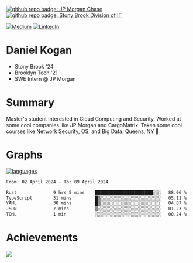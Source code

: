 [![github repo badge: JP Morgan Chase](https://img.shields.io/badge/JP_Morgan_Chase--181717?color=blue)](https://careers.jpmorgan.com/in/en/students/programs/software-engineer-summer?search=&tags=location__Americas__UnitedStatesofAmerica)
[![github repo badge: Stony Brook Division of IT](https://img.shields.io/badge/Stony%20Brook%20Division%20of%20IT--181717?color=red)](https://it.stonybrook.edu/)

[![Medium](https://img.shields.io/badge/Medium-12100E?logo=medium&logoColor=white)](https://medium.com/@danielkoganx) [![LinkedIn](https://img.shields.io/badge/LinkedIn-%230077B5.svg?logo=linkedin&logoColor=white)](https://linkedin.com/in/danielkogan123)
# Daniel Kogan

- Stony Brook '24
- Brooklyn Tech '21
- SWE Intern @ JP Morgan

# Summary

Master's student interested in Cloud Computing and Security. Worked at some cool companies like JP Morgan and CargoMatrix. Taken some cool courses like Network Security, OS, and Big Data. Queens, NY 📍


# Graphs

<div style="width: 100%">

[![languages](https://github-readme-stats.vercel.app/api/top-langs/?username=daminals&langs_count=8&hide=html&layout=compact)](https://github-readme-stats.vercel.app/api/top-langs/?username=daminals&langs_count=8&hide=html&layout=compact)
</div>

<!--START_SECTION:waka-->

```txt
From: 02 April 2024 - To: 09 April 2024

Rust              9 hrs 5 mins    ██████████████████████░░░   88.06 %
TypeScript        31 mins         █▒░░░░░░░░░░░░░░░░░░░░░░░   05.11 %
YAML              30 mins         █▒░░░░░░░░░░░░░░░░░░░░░░░   04.87 %
JSON              7 mins          ▒░░░░░░░░░░░░░░░░░░░░░░░░   01.23 %
TOML              1 min           ░░░░░░░░░░░░░░░░░░░░░░░░░   00.24 %
```

<!--END_SECTION:waka-->

# Achievements 

![](https://github-profile-trophy.vercel.app/?username=daminals&theme=onestar&no-frame=true&no-bg=false&margin-w=4)
